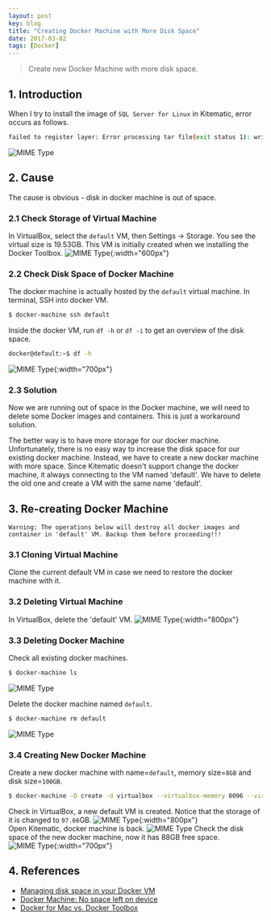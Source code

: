 ```yaml
---
layout: post
key: blog
title: "Creating Docker Machine with More Disk Space"
date: 2017-03-02
tags: [Docker]
---
```


> Create new Docker Machine with more disk space.

## 1. Introduction
When I try to install the image of `SQL Server for Linux` in Kitematic, error occurs as follows.
```sh
failed to register layer: Error processing tar file(exit status 1): write /opt/mssql/lib/system.common.sfp: no space left on device
```
![MIME Type](/public/pics/2017-03-02/error.png)

## 2. Cause
The cause is obvious - disk in docker machine is out of space.
### 2.1 Check Storage of Virtual Machine
In VirtualBox, select the `default` VM, then Settings -> Storage. You see the virtual size is 19.53GB. This VM is initially created when we installing the Docker Toolbox.
![MIME Type](/public/pics/2017-03-02/vmstorageold.png){:width="600px"}  
### 2.2 Check Disk Space of Docker Machine
The docker machine is actually hosted by the `default` virtual machine. In terminal, SSH into docker VM.
```sh
$ docker-machine ssh default
```
Inside the docker VM, run `df -h` or `df -i` to get an overview of the disk space.
```sh
docker@default:~$ df -h
```
![MIME Type](/public/pics/2017-03-02/diskspaceold.png){:width="700px"}  
### 2.3 Solution
Now we are running out of space in the Docker machine, we will need to delete some Docker images and containers. This is just a workaround solution.

The better way is to have more storage for our docker machine. Unfortunately, there is no easy way to increase the disk space for our existing docker machine. Instead, we have to create a new docker machine with more space. Since Kitematic doesn't support change the docker machine, it always connecting to the VM named 'default'. We have to delete the old one and create a VM with the same name 'default'.

## 3. Re-creating Docker Machine
`Warning: The operations below will destroy all docker images and container in 'default' VM. Backup them before proceeding!!!`
### 3.1 Cloning Virtual Machine
Clone the current default VM in case we need to restore the docker machine with it.
### 3.2 Deleting Virtual Machine
In VirtualBox, delete the 'default' VM.
![MIME Type](/public/pics/2017-03-02/deletevm.png){:width="800px"}  
### 3.3 Deleting Docker Machine
Check all existing docker machines.
```sh
$ docker-machine ls
```
![MIME Type](/public/pics/2017-03-02/dockermachine.png)

Delete the docker machine named `default`.
```sh
$ docker-machine rm default
```
![MIME Type](/public/pics/2017-03-02/deletedockermachine.png)

### 3.4 Creating New Docker Machine
Create a new docker machine with name=`default`, memory size=`8GB` and disk size=`100GB`.
```sh
$ docker-machine -D create -d virtualbox --virtualbox-memory 8096 --virtualbox-disk-size "100000" default
```
Check in VirtualBox, a new default VM is created. Notice that the storage of it is changed to `97.66`GB.
![MIME Type](/public/pics/2017-03-02/vmnew.png){:width="800px"}  
Open Kitematic, docker machine is back.
![MIME Type](/public/pics/2017-03-02/kitematic.png)
Check the disk space of the new docker machine, now it has 88GB free space.
![MIME Type](/public/pics/2017-03-02/diskspacenew.png){:width="700px"}  

## 4. References
* [Managing disk space in your Docker VM](http://support.divio.com/local-development/docker/managing-disk-space-in-your-docker-vm)
* [Docker Machine: No space left on device](https://stackoverflow.com/questions/31909979/docker-machine-no-space-left-on-device)
* [Docker for Mac vs. Docker Toolbox](https://docs.docker.com/docker-for-mac/docker-toolbox/#the-docker-for-mac-environment)
